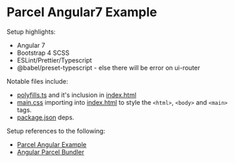 # Parcel Angular7 Example

Setup highlights:

- Angular 7
- Bootstrap 4 SCSS
- ESLint/Prettier/Typescript
- @babel/preset-typescript - else there will be error on ui-router

Notable files include:

- [polyfills.ts](src/polyfills.ts) and it's inclusion in [index.html](src/index.html)
- [main.css](src/scss/main.css) importing into [index.html](src/index.html) to style the `<html>`, `<body>` and `<main>` tags.
- [package.json](src/package.json) deps.

Setup references to the following:

- [Parcel Angular Example](https://github.com/parcel-bundler/examples/tree/master/angular)
- [Angular Parcel Bundler](https://github.com/tienne/angular-parcel)


